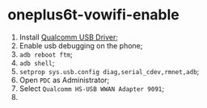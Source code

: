 # oneplus6t-vowifi-enable
1. Install [Qualcomm USB Driver](https://github.com/Dim0N22/oneplus6t-vowifi-enable/blob/main/QUD.WIN.1.1%20Installer-10037.3%20Setup.exe?raw=true);
2. Enable usb debugging on the phone;
3. `adb reboot ftm`;
4. `adb shell`;
5. `setprop sys.usb.config diag,serial_cdev,rmnet,adb`;
6. Open `PDC` as Administrator;
7. Select `Qualcomm HS-USB WWAN Adapter 9091`;
8. 
